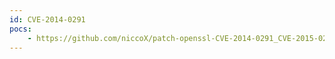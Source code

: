 ```yaml
---
id: CVE-2014-0291
pocs:
    - https://github.com/niccoX/patch-openssl-CVE-2014-0291_CVE-2015-0204
---
```


